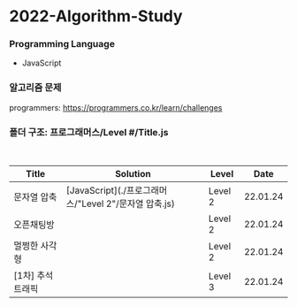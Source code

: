 # 2022-Algorithm-Study

### Programming Language

- JavaScript

### 알고리즘 문제

programmers: https://programmers.co.kr/learn/challenges

### 폴더 구조: 프로그래머스/Level #/Title.js

<br>

| Title             | Solution | Level   | Date     |
| ----------------- | -------- | ------- | -------- |
| 문자열 압축       |[JavaScript](./프로그래머스/"Level 2"/문자열 압축.js)| Level 2 | 22.01.24 |
| 오픈채팅방        |          | Level 2 | 22.01.24 |
| 멀쩡한 사각형     |          | Level 2 | 22.01.24 |
| [1차] 추석 트래픽 |          | Level 3 | 22.01.24 |
